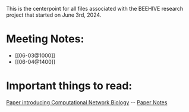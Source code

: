 This is the centerpoint for all files associated with the BEEHIVE research project that started on June 3rd, 2024.

# Meeting Notes:
* [[06-03@1000]]
* [[06-04@1400]]

# Important things to read:
[Paper introducing Computational Network Biology](ComputationalNetBiology.pdf) -- [Paper Notes](CNB_Paper_Notes.md)
